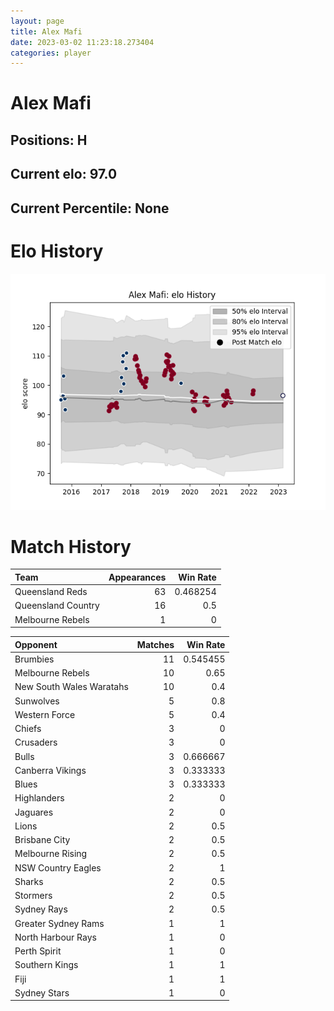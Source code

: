 ```yaml
---  
layout: page  
title: Alex Mafi  
date: 2023-03-02 11:23:18.273404  
categories: player  
---
```

# Alex Mafi

## Positions: H

## Current elo: 97.0

## Current Percentile: None

# Elo History


![elo history](history_AlexMafi.png)
# Match History


| Team               |   Appearances |   Win Rate |
|:-------------------|--------------:|-----------:|
| Queensland Reds    |            63 |   0.468254 |
| Queensland Country |            16 |   0.5      |
| Melbourne Rebels   |             1 |   0        |

| Opponent                 |   Matches |   Win Rate |
|:-------------------------|----------:|-----------:|
| Brumbies                 |        11 |   0.545455 |
| Melbourne Rebels         |        10 |   0.65     |
| New South Wales Waratahs |        10 |   0.4      |
| Sunwolves                |         5 |   0.8      |
| Western Force            |         5 |   0.4      |
| Chiefs                   |         3 |   0        |
| Crusaders                |         3 |   0        |
| Bulls                    |         3 |   0.666667 |
| Canberra Vikings         |         3 |   0.333333 |
| Blues                    |         3 |   0.333333 |
| Highlanders              |         2 |   0        |
| Jaguares                 |         2 |   0        |
| Lions                    |         2 |   0.5      |
| Brisbane City            |         2 |   0.5      |
| Melbourne Rising         |         2 |   0.5      |
| NSW Country Eagles       |         2 |   1        |
| Sharks                   |         2 |   0.5      |
| Stormers                 |         2 |   0.5      |
| Sydney Rays              |         2 |   0.5      |
| Greater Sydney Rams      |         1 |   1        |
| North Harbour Rays       |         1 |   0        |
| Perth Spirit             |         1 |   0        |
| Southern Kings           |         1 |   1        |
| Fiji                     |         1 |   1        |
| Sydney Stars             |         1 |   0        |